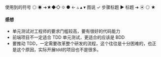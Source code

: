 使用到的符号
◎ ◉ ➔★◆◇ ⟐ ● ←
▵ ▴ ▾ 图说
✓ 步骤标题
▶ 标题
➔ ⦿ ◎ ★


#### 感想
- 单元测试对工程师的要求门槛较高，要有很好的代码能力
- 前端项目不一定适合 TDD 单元测试，更适合的应该是 BDD
- 要推动 TDD，一定需要改革整个研发的流程，这个往往是十分困难的，也正是这个原因，实际开展tdd的项目也不是很多。